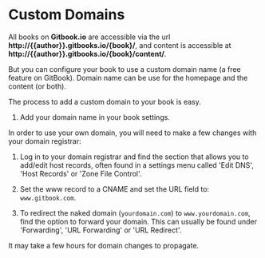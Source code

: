 # Custom Domains

All books on **Gitbook.io** are accessible via the url **http://{{author}}.gitbooks.io/{book}/**, and content is accessible at **http://{{author}}.gitbooks.io/{book}/content/**.

But you can configure your book to use a custom domain name (a free feature on GitBook). Domain name can be use for the homepage and the content (or both).

The process to add a custom domain to your book is easy.

1. Add your domain name in your book settings.

In order to use your own domain, you will need to make a few changes with your domain registrar:

1. Log in to your domain registrar and find the section that allows you to add/edit host records, often found in a settings menu called 'Edit DNS', 'Host Records' or 'Zone File Control'.

2. Set the www record to a CNAME and set the URL field to: ```www.gitbook.com```.

3. To redirect the naked domain (`yourdomain.com`) to `www.yourdomain.com`, find the option to forward your domain. This can usually be found under 'Forwarding', 'URL Forwarding' or 'URL Redirect'.


It may take a few hours for domain changes to propagate.
